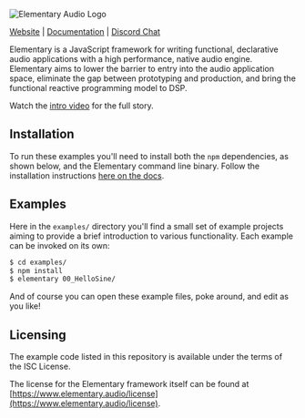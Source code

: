 ![Elementary Audio Logo](https://github.com/nick-thompson/elementary/blob/6bd2ad18946e9b784e70642ac775f4e3b5ce727c/Lockup.png)

[Website](https://www.elementary.audio/) | [Documentation](https://www.elementary.audio/docs/) | [Discord Chat](https://discord.gg/xSu9JjHwYc)

Elementary is a JavaScript framework for writing functional, declarative audio applications with a high
performance, native audio engine. Elementary aims to lower the barrier to entry into the
audio application space, eliminate the gap between prototyping and production, and bring the functional reactive
programming model to DSP.

Watch the [intro video](https://www.youtube.com/watch?v=AvCdrflFHu8) for the full story.

## Installation

To run these examples you'll need to install both the `npm` dependencies, as shown below, and the Elementary
command line binary. Follow the installation instructions [here on the docs](https://www.elementary.audio/docs/packages/node-renderer).

## Examples

Here in the `examples/` directory you'll find a small set of example projects aiming to provide a brief introduction to various functionality. Each
example can be invoked on its own:

```bash
$ cd examples/
$ npm install
$ elementary 00_HelloSine/
```

And of course you can open these example files, poke around, and edit as you like!

## Licensing

The example code listed in this repository is available under the terms of the ISC License.

The license for the Elementary framework itself can be found at [https://www.elementary.audio/license](https://www.elementary.audio/license).
